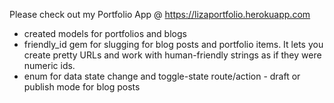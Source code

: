 Please check out my Portfolio App @ https://lizaportfolio.herokuapp.com

* created models for portfolios and blogs
* friendly_id gem for slugging for blog posts and portfolio items. It lets you create pretty URLs and work with human-friendly strings as if they were numeric ids.
* enum for data state change and toggle-state route/action - draft or publish mode for blog posts
